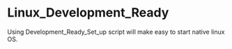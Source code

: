 # Linux_Development_Ready
Using Development_Ready_Set_up script will make easy to start native linux OS.
